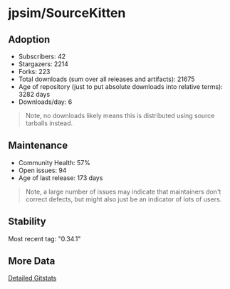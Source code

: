 # jpsim/SourceKitten

## Adoption

- Subscribers: 42
- Stargazers: 2214
- Forks: 223
- Total downloads (sum over all releases and artifacts): 21675
- Age of repository (just to put absolute downloads into relative terms): 3282 days
- Downloads/day: 6

> Note, no downloads likely means this is distributed using source tarballs instead.

## Maintenance

- Community Health: 57%
- Open issues: 94
- Age of last release: 173 days

> Note, a large number of issues may indicate that maintainers don't correct defects, but might also
> just be an indicator of lots of users.

## Stability

Most recent tag: "0.34.1"

## More Data

[Detailed Gitstats](/bazel-catalog/gitstats/jpsim/SourceKitten)

